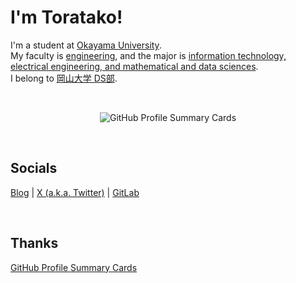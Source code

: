 # I'm Toratako!

I'm a student at [Okayama University](https://www.okayama-u.ac.jp/).  
My faculty is [engineering](https://www.engr.okayama-u.ac.jp/), and the major is [information technology, electrical engineering, and mathematical and data sciences](https://www.engr.okayama-u.ac.jp/iem/).  
I belong to [岡山大学 DS部](https://okadai-dsc.studio.site/).  

<div align="center">
<br>

![GitHub Profile Summary Cards](https://github-profile-summary-cards.vercel.app/api/cards/profile-details?username=toratako&theme=monokai)  

<br>
</div>

## Socials

[Blog](https://toratako.gitlab.io/blog/) | [X (a.k.a. Twitter)](https://x.com/toratak0)  | [GitLab](https://gitlab.com/toratako)  

<br>

## Thanks 

[GitHub Profile Summary Cards](https://github.com/vn7n24fzkq/github-profile-summary-cards)  

